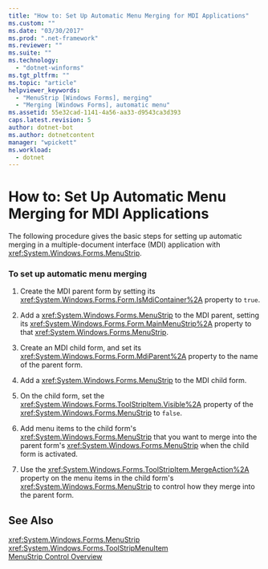 ```yaml
---
title: "How to: Set Up Automatic Menu Merging for MDI Applications"
ms.custom: ""
ms.date: "03/30/2017"
ms.prod: ".net-framework"
ms.reviewer: ""
ms.suite: ""
ms.technology: 
  - "dotnet-winforms"
ms.tgt_pltfrm: ""
ms.topic: "article"
helpviewer_keywords: 
  - "MenuStrip [Windows Forms], merging"
  - "Merging [Windows Forms], automatic menu"
ms.assetid: 55e32cad-1141-4a56-aa33-d9543ca3d393
caps.latest.revision: 5
author: dotnet-bot
ms.author: dotnetcontent
manager: "wpickett"
ms.workload: 
  - dotnet
---
```

# How to: Set Up Automatic Menu Merging for MDI Applications
The following procedure gives the basic steps for setting up automatic merging in a multiple-document interface (MDI) application with <xref:System.Windows.Forms.MenuStrip>.  
  
### To set up automatic menu merging  
  
1.  Create the MDI parent form by setting its <xref:System.Windows.Forms.Form.IsMdiContainer%2A> property to `true`.  
  
2.  Add a <xref:System.Windows.Forms.MenuStrip> to the MDI parent, setting its <xref:System.Windows.Forms.Form.MainMenuStrip%2A> property to that <xref:System.Windows.Forms.MenuStrip>.  
  
3.  Create an MDI child form, and set its <xref:System.Windows.Forms.Form.MdiParent%2A> property to the name of the parent form.  
  
4.  Add a <xref:System.Windows.Forms.MenuStrip> to the MDI child form.  
  
5.  On the child form, set the <xref:System.Windows.Forms.ToolStripItem.Visible%2A> property of the <xref:System.Windows.Forms.MenuStrip> to `false`.  
  
6.  Add menu items to the child form's <xref:System.Windows.Forms.MenuStrip> that you want to merge into the parent form's <xref:System.Windows.Forms.MenuStrip> when the child form is activated.  
  
7.  Use the <xref:System.Windows.Forms.ToolStripItem.MergeAction%2A> property on the menu items in the child form's <xref:System.Windows.Forms.MenuStrip> to control how they merge into the parent form.  
  
## See Also  
 <xref:System.Windows.Forms.MenuStrip>  
 <xref:System.Windows.Forms.ToolStripMenuItem>  
 [MenuStrip Control Overview](../../../../docs/framework/winforms/controls/menustrip-control-overview-windows-forms.md)
